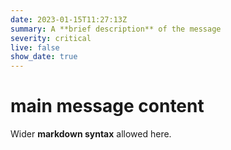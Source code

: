 ```yaml
---
date: 2023-01-15T11:27:13Z
summary: A **brief description** of the message
severity: critical
live: false
show_date: true
---
```

 
# main message content
 
Wider **markdown syntax** allowed here.